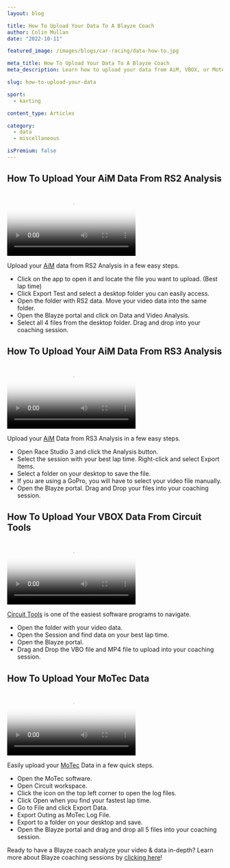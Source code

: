 ```yaml
---
layout: blog

title: How To Upload Your Data To A Blayze Coach
author: Colin Mullan 
date: "2022-10-11"

featured_image: /images/blogs/car-racing/data-how-to.jpg

meta_title: How To Upload Your Data To A Blayze Coach
meta_description: Learn how to upload your data from AiM, VBOX, or Motec to a Blayze racing coach.

slug: how-to-upload-your-data

sport:
  - karting

content_type: Articles

category:
  - data
  - miscellaneous 

isPremium: false
---
```


## How To Upload Your AiM Data From RS2 Analysis

<video class="mux-video mt-sm" id="player" poster="https://image.mux.com/IWxM01Ax1mJKPFZ4jmyHWuOVb02EWiAEt1TitdE5bKfiE/thumbnail.png" controls>
	<source src="https://stream.mux.com/IWxM01Ax1mJKPFZ4jmyHWuOVb02EWiAEt1TitdE5bKfiE.m3u8" type="video/mp4" />
</video>

Upload your [AiM](https://www.aim-sportline.com) data from RS2 Analysis in a few easy steps.

- Click on the app to open it and locate the file you want to upload. (Best lap time)
- Click Export Test and select a desktop folder you can easily access.
- Open the folder with RS2 data. Move your video data into the same folder.
- Open the Blayze portal and click on Data and Video Analysis.
- Select all 4 files from the desktop folder. Drag and drop into your coaching session.



## How To Upload Your AiM Data From RS3 Analysis

<video class="mux-video mt-sm" id="player" poster="https://image.mux.com/z2Qct00ySFZ44urnkxMgEzg5nWEfQgyrXZ8KikD8x02Yw/thumbnail.png" controls>
	<source src="https://stream.mux.com/z2Qct00ySFZ44urnkxMgEzg5nWEfQgyrXZ8KikD8x02Yw.m3u8" type="video/mp4" />
</video>

Upload your [AiM](https://www.aim-sportline.com) Data from RS3 Analysis in a few easy steps.

- Open Race Studio 3 and click the Analysis button.
- Select the session with your best lap time. Right-click and select Export Items.
- Select a folder on your desktop to save the file.
- If you are using a GoPro, you will have to select your video file manually.
- Open the Blayze portal. Drag and Drop your files into your coaching session.



## How To Upload Your VBOX Data From Circuit Tools

<video class="mux-video mt-sm" id="player" poster="https://image.mux.com/00bYAkxUiZgSQ24T02FCKqTY00irojSNB02E49HYLnViaG4/thumbnail.png" controls>
	<source src="https://stream.mux.com/00bYAkxUiZgSQ24T02FCKqTY00irojSNB02E49HYLnViaG4.m3u8" type="video/mp4" />
</video>

[Circuit Tools](https://www.vboxmotorsport.co.uk/index.php/us/circuit-tools-us) is one of the easiest software programs to navigate.

- Open the folder with your video data.
- Open the Session and find data on your best lap time.
- Open the Blayze portal.
- Drag and Drop the VBO file and MP4 file to upload into your coaching session.



## How To Upload Your MoTec Data

<video class="mux-video mt-sm" id="player" poster="https://image.mux.com/Fqg75KzMJ02UkDzKQrBDzSg4ZLRqT2thcLLWp5S9q73U/thumbnail.png" controls>
	<source src="https://stream.mux.com/Fqg75KzMJ02UkDzKQrBDzSg4ZLRqT2thcLLWp5S9q73U.m3u8" type="video/mp4" />
</video>

Easily upload your [MoTec](https://www.motec.com.au/home) Data in a few quick steps.

- Open the MoTec software.
- Open Circuit workspace.
- Click the icon on the top left corner to open the log files.
- Click Open when you find your fastest lap time.
- Go to File and click Export Data.
- Export Outing as MoTec Log File.
- Export to a folder on your desktop and save.
- Open the Blayze portal and drag and drop all 5 files into your coaching session.



Ready to have a Blayze coach analyze your video & data in-depth?  Learn more about Blayze coaching sessions by [clicking here](https://blayze.io/car-racing/pricing)!
